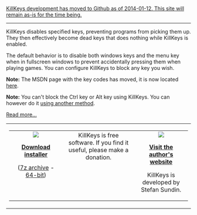 [KillKeys development has moved to Github as of 2014-01-12. This site will remain as-is for the time being.](https://github.com/stefansundin/killkeys)


---


KillKeys disables specified keys, preventing programs from picking them up. They then effectively become dead keys that does nothing while KillKeys is enabled.

The default behavior is to disable both windows keys and the menu key when in fullscreen windows to prevent accidentally pressing them when playing games. You can configure KillKeys to block any key you wish.

**Note:** The MSDN page with the key codes has moved, it is now located [here](http://msdn.microsoft.com/en-us/library/dd375731(VS.85).aspx).

**Note:** You can't block the Ctrl key or Alt key using KillKeys. You can however do it [using another method](ScancodeMap.md).

[Read more...](About.md)


<table cellpadding='0' cellspacing='0'><tr><td width='850'>
<table cellpadding='25' cellspacing='0'>
<tr align='center' valign='top'>
<td width='30%'>
<a href='http://killkeys.googlecode.com/files/KillKeys-1.2.exe'><img src='https://superf4.googlecode.com/svn/wiki/media/download.png' />

<font size='3'><b>Download installer</b></font></a>

(<a href='http://killkeys.googlecode.com/files/KillKeys-1.2.7z'>7z archive</a> - <a href='http://killkeys.googlecode.com/files/KillKeys-1.2%20%28x64%29.7z'>64-bit</a>)</td>
<td width='40%'>
KillKeys is free software. If you find it useful, please make a donation.<br>
<br>
<wiki:gadget border="0" url="https://gist.githubusercontent.com/stefansundin/6540861/raw/paypal-gadget.xml" up_business="8727MAF7NTYRE" up_item_number="KillKeys" up_amount="$5.00" up_return_url="http://stefansundin.com/thx" up_return_text="Learn why you just became awesome" width="200" height="80" /><br>
</td>
<td width='30%'>
<a href='http://stefansundin.com/'><img src='https://superf4.googlecode.com/svn/wiki/media/globe.png' />

<font size='3'><b>Visit the author's website</b></font></a>

KillKeys is developed by Stefan Sundin.<br>
</td>
</tr>
</table>
</td></tr></table>